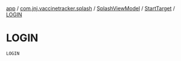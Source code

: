 [app](../../../index.md) / [com.jnj.vaccinetracker.splash](../../index.md) / [SplashViewModel](../index.md) / [StartTarget](index.md) / [LOGIN](./-l-o-g-i-n.md)

# LOGIN

`LOGIN`